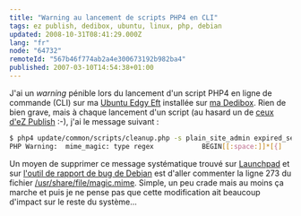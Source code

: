 ```yaml
---
title: "Warning au lancement de scripts PHP4 en CLI"
tags: ez publish, dedibox, ubuntu, linux, php, debian
updated: 2008-10-31T08:41:29.000Z
lang: "fr"
node: "64732"
remoteId: "567b46f774ab2a4e300673192b982ba4"
published: 2007-03-10T14:54:38+01:00
---
```


J'ai un *warning* pénible lors du lancement d'un script PHP4 en ligne de commande (CLI) sur ma [Ubuntu Edgy Eft](http://doc.ubuntu-fr.org/versions/edgy_eft) installée sur [ma Dedibox](/post/migration-sur-dedipwet). Rien de bien grave, mais à chaque lancement d'un script (au hasard un de [ceux d'eZ Publish](/post/les-scripts-cli-fournis-avec-ez-publish) :-), j'ai le message suivant :

``` bash
$ php4 update/common/scripts/cleanup.php -s plain_site_admin expired_session
PHP Warning:  mime_magic: type regex            BEGIN[[:space:]]*[{]    application/x-awk invalid in Unknown on line 0
```


Un moyen de supprimer ce message systématique trouvé sur [Launchpad](https://bugs.launchpad.net/ubuntu/+source/php4/+bug/59183) et sur [l'outil de rapport de bug de Debian](http://bugs.debian.org/cgi-bin/bugreport.cgi?bug=361789) est d'aller commenter la ligne 273 du fichier [/usr/share/file/magic.mime](http://pwet.fr/man/linux/formats/magic). Simple, un peu crade mais au moins ça marche et puis je ne pense pas que cette modification ait beaucoup d'impact sur le reste du système...

